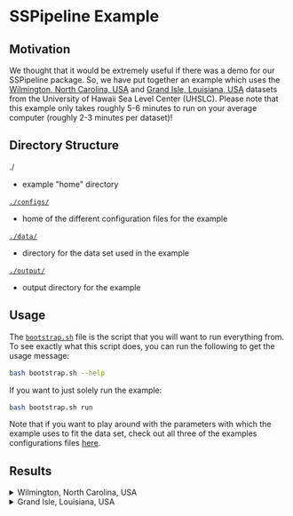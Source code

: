 <!-- markdownlint-disable MD033 -->
<!-- markdownlint-disable MD022 -->
# SSPipeline Example

## Motivation

We thought that it would be extremely useful if there was a demo for our SSPipeline package. So, we have put together an example which uses the [Wilmington, North Carolina, USA](https://uhslc.soest.hawaii.edu/rqds/atlantic/doc/qa750a.dmt) and [Grand Isle, Louisiana, USA](https://uhslc.soest.hawaii.edu/rqds/atlantic/doc/qa765a.dmt) datasets from the University of Hawaii Sea Level Center (UHSLC). Please note that this example only takes roughly 5-6 minutes to run on your average computer (roughly 2-3 minutes per dataset)!

## Directory Structure

./

- example "home" directory

[`./configs/`](configs)

- home of the different configuration files for the example

[`./data/`](data)

- directory for the data set used in the example

[`./output/`](output)

- output directory for the example

## Usage

The [`bootstrap.sh`](bootstrap.sh) file is the script that you will want to run everything from. To see exactly what this script does, you can run the following to get the usage message:

```sh
bash bootstrap.sh --help
```

If you want to just solely run the example:

```sh
bash bootstrap.sh run
```

Note that if you want to play around with the parameters with which the example uses to fit the data set, check out all three of the examples configurations files [here](configs).

## Results

<details><summary>Wilmington, North Carolina, USA</summary>

**Diagnostic Plots:** [link](output/h750a/plots/diagnostic_plots.png)

![Diagnostic Plot](output/h750a/plots/diagnostic_plots.png)

**Other Plots:** [link to folder](output/h750a/plots)

- [ACF Function](output/h750a/plots/acf_function.png)
- [Annual Maximum](output/h750a/plots/annual_maximum.png)
- [Cleaned Data](output/h750a/plots/cleaned_data.png)
- [GR Diagnostic](output/h750a/plots/gr_diagnostic.png)
- [History Plots](output/h750a/plots/history_plots.png)
- [Parameter Pool](output/h750a/plots/params_pool.png)

**Calibrated Parameters:** [link to folder](output/h750a/parameters)

- [Parameter 1](output/h750a/parameters/parameter-1.txt)
- [Parameter 2](output/h750a/parameters/parameter-2.txt)
- [Parameter 3](output/h750a/parameters/parameter-3.txt)

**Return Levels:** [link](output/h750a/return_levels.csv)

**Log:** [link](output/h750a/sspipeline.log)
</details>

<details><summary>Grand Isle, Louisiana, USA</summary>

**Diagnostic Plots:** [link](output/h765a/plots/diagnostic_plots.png)

![Diagnostic Plot](output/h765a/plots/diagnostic_plots.png)

**Other Plots:** [link to folder](output/h765a/plots)

- [ACF Function](output/h765a/plots/acf_function.png)
- [Annual Maximum](output/h765a/plots/annual_maximum.png)
- [Cleaned Data](output/h765a/plots/cleaned_data.png)
- [GR Diagnostic](output/h765a/plots/gr_diagnostic.png)
- [History Plots](output/h765a/plots/history_plots.png)
- [Parameter Pool](output/h765a/plots/params_pool.png)

**Calibrated Parameters:** [link to folder](output/h765a/parameters)

- [Parameter 1](output/h765a/parameters/parameter-1.txt)
- [Parameter 2](output/h765a/parameters/parameter-2.txt)
- [Parameter 3](output/h765a/parameters/parameter-3.txt)

**Return Levels:** [link](output/h765a/return_levels.csv)

**Log:** [link](output/h765a/sspipeline.log)
</details>
